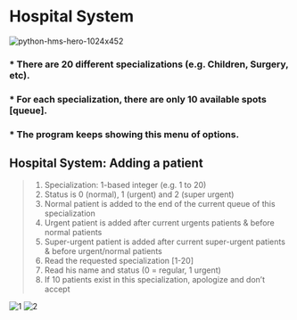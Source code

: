 # Hospital System
![python-hms-hero-1024x452](https://user-images.githubusercontent.com/85316956/172703241-662a5a5b-d0f1-41f3-ba0b-f37d9d8d5a3f.jpg)

### * There are 20 different specializations (e.g. Children, Surgery, etc).
### *  For each specialization, there are only 10 available spots [queue].
### *  The program keeps showing this menu of options.

## Hospital System: Adding a patient

> 1.	Specialization: 1-based integer (e.g. 1 to 20)
> 2.	Status is 0 (normal), 1 (urgent) and 2 (super urgent)
> 3.	Normal patient is added to the end of the current queue of this specialization
> 4.	Urgent patient is added after current urgents patients & before normal patients
> 5.	Super-urgent patient is added after current super-urgent patients & before urgent/normal patients
> 6.	Read the requested specialization [1-20]
> 7.	Read his name and status (0 = regular, 1 urgent)
> 8.	If 10 patients exist in this specialization, apologize and don’t accept

![1](https://user-images.githubusercontent.com/85316956/172704715-7b0f6a45-507d-4762-9cd3-05608e686e31.png)
![2](https://user-images.githubusercontent.com/85316956/172704741-0c747426-a715-4860-a210-6af6f5baf5c5.png)

